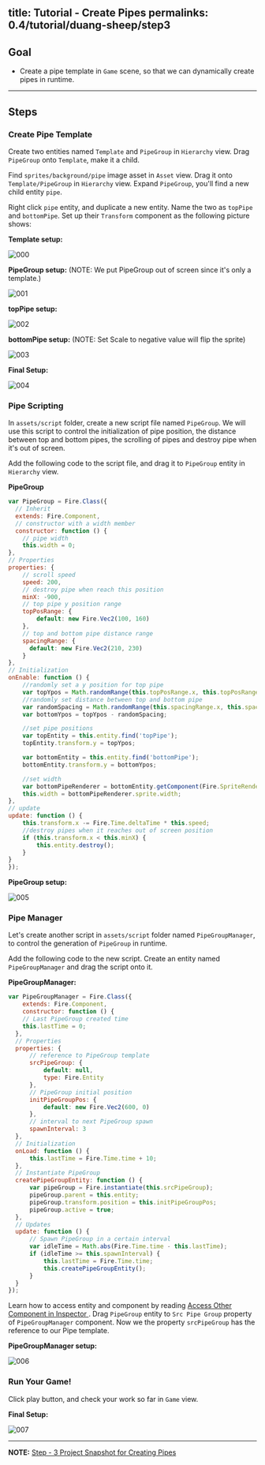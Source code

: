 title: Tutorial - Create Pipes
permalinks: 0.4/tutorial/duang-sheep/step3
---

## Goal
- Create a pipe template in `Game` scene, so that we can dynamically create pipes in runtime.

---

## Steps

### Create Pipe Template

Create two entities named `Template` and `PipeGroup` in `Hierarchy` view. Drag `PipeGroup` onto `Template`, make it a child.

Find `sprites/background/pipe` image asset in `Asset` view. Drag it onto `Template/PipeGroup` in `Hierarchy` view. Expand `PipeGroup`, you'll find a new child entity `pipe`.

Right click `pipe` entity, and duplicate a new entity. Name the two as `topPipe` and `bottomPipe`. Set up their `Transform` component as the following picture shows:


**Template setup:**

![000](https://cloud.githubusercontent.com/assets/7564028/6843785/03c63d12-d3e1-11e4-88b8-789dd2f0ae3f.png)

**PipeGroup setup:** (NOTE: We put PipeGroup out of screen since it's only a template.)

![001](https://cloud.githubusercontent.com/assets/7564028/6843962/af1fed88-d3e2-11e4-9c73-3212640a011b.png)

**topPipe setup:**

![002](https://cloud.githubusercontent.com/assets/7564028/6843963/b2d67b4a-d3e2-11e4-95a4-2b8b1e217bf8.png)

**bottomPipe setup:** (NOTE: Set Scale to negative value will flip the sprite)

![003](https://cloud.githubusercontent.com/assets/7564028/6843964/b54cb254-d3e2-11e4-80ad-99f900f52c36.png)

**Final Setup:**

![004](https://cloud.githubusercontent.com/assets/7564028/6843936/59b380f8-d3e2-11e4-9d73-0c3f654a6efd.png)



### Pipe Scripting

In `assets/script` folder, create a new script file named `PipeGroup`. We will use this script to control the initialization of pipe position, the distance between top and bottom pipes, the scrolling of pipes and destroy pipe when it's out of screen.

Add the following code to the script file, and drag it to `PipeGroup` entity in `Hierarchy` view.

**PipeGroup**
```js
var PipeGroup = Fire.Class({
  // Inherit
  extends: Fire.Component,
  // constructor with a width member
  constructor: function () {
    // pipe width
    this.width = 0;
},
// Properties
properties: {
    // scroll speed
    speed: 200,
    // destroy pipe when reach this position
    minX: -900,
    // top pipe y position range
    topPosRange: {
        default: new Fire.Vec2(100, 160)
    },
    // top and bottom pipe distance range
    spacingRange: {
      default: new Fire.Vec2(210, 230)
    }
},
// Initialization
onEnable: function () {
    //randomly set a y position for top pipe
    var topYpos = Math.randomRange(this.topPosRange.x, this.topPosRange.y);
    //randomly set distance between top and bottom pipe
    var randomSpacing = Math.randomRange(this.spacingRange.x, this.spacingRange.y);
    var bottomYpos = topYpos - randomSpacing;

    //set pipe positions
    var topEntity = this.entity.find('topPipe');
    topEntity.transform.y = topYpos;

    var bottomEntity = this.entity.find('bottomPipe');
    bottomEntity.transform.y = bottomYpos;

    //set width
    var bottomPipeRenderer = bottomEntity.getComponent(Fire.SpriteRenderer);
    this.width = bottomPipeRenderer.sprite.width;
},
// update
update: function () {
    this.transform.x -= Fire.Time.deltaTime * this.speed;
    //destroy pipes when it reaches out of screen position
    if (this.transform.x < this.minX) {
        this.entity.destroy();
    }
}
});

```

**PipeGroup setup:**

![005](https://cloud.githubusercontent.com/assets/7564028/6844160/7ad5aa5c-d3e4-11e4-8208-c88ed5ca337a.png)


### Pipe Manager

Let's create another script in `assets/script` folder named `PipeGroupManager`, to control the generation of `PipeGroup` in runtime.

Add the following code to the new script. Create an entity named `PipeGroupManager` and drag the script onto it.

**PipeGroupManager:**
```js
var PipeGroupManager = Fire.Class({
    extends: Fire.Component,
    constructor: function () {
    // Last PipeGroup created time
    this.lastTime = 0;
  },
  // Properties
  properties: {
      // reference to PipeGroup template
      srcPipeGroup: {
          default: null,
          type: Fire.Entity
      },
      // PipeGroup initial position
      initPipeGroupPos: {
          default: new Fire.Vec2(600, 0)
      },
      // interval to next PipeGroup spawn
      spawnInterval: 3
  },
  // Initialization
  onLoad: function () {
      this.lastTime = Fire.Time.time + 10;
  },
  // Instantiate PipeGroup
  createPipeGroupEntity: function () {
      var pipeGroup = Fire.instantiate(this.srcPipeGroup);
      pipeGroup.parent = this.entity;
      pipeGroup.transform.position = this.initPipeGroupPos;
      pipeGroup.active = true;
  },
  // Updates
  update: function () {
      // Spawn PipeGroup in a certain interval
      var idleTime = Math.abs(Fire.Time.time - this.lastTime);
      if (idleTime >= this.spawnInterval) {
          this.lastTime = Fire.Time.time;
          this.createPipeGroupEntity();
      }
  }
});
```

Learn how to access entity and component by reading [Access Other Component in Inspector ](/manual/scripting/component/access/#access-other-component). Drag `PipeGroup` entity to `Src Pipe Group` property of `PipeGroupManager` component. Now we the property `srcPipeGroup` has the reference to our Pipe template.


**PipeGroupManager setup:**

![006](https://cloud.githubusercontent.com/assets/7564028/6844364/0ef1b4a0-d3e6-11e4-93e6-58d060b9a6b5.png)

### Run Your Game!

Click play button, and check your work so far in `Game` view.

**Final Setup:**

![007](https://cloud.githubusercontent.com/assets/7564028/6844397/4fac07f2-d3e6-11e4-85bf-5b66604a3204.png)

---

**NOTE:** [ Step - 3 Project Snapshot for Creating Pipes](https://github.com/fireball-x/tutorial/commits/step-3)
